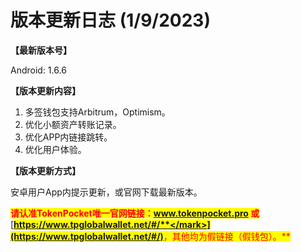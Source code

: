 # 版本更新日志  (1/9/2023)

**【最新版本号】**

Android: 1.6.6

&#x20;

**【版本更新内容】**

1. 多签钱包支持Arbitrum，Optimism。
2. 优化小额资产转账记录。
3. 优化APP内链接跳转。
4. 优化用户体验。



**【版本更新方式】**&#x20;

安卓用户App内提示更新，或官网下载最新版本。

<mark style="color:red;">**请认准TokenPocket唯一官网链接：www.tokenpocket.pro 或**</mark> [<mark style="color:red;">**https://www.tpglobalwallet.net/#/**</mark>](https://www.tpglobalwallet.net/#/)<mark style="color:red;">**，其他均为假链接（假钱包）。**</mark>
